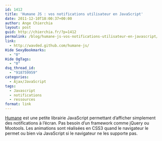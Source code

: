 ```yaml
---
id: 1412
title: 'Humane JS : vos notifications utilisateur en JavaScript'
date: 2011-12-10T18:00:37+00:00
author: Ange Chierchia
layout: post
guid: http://chierchia.fr/?p=1412
permalink: /blog/humane-js-vos-notifications-utilisateur-en-javascript/
link:
  - http://wavded.github.com/humane-js/
Hide SexyBookmarks:
  - "0"
Hide OgTags:
  - "0"
dsq_thread_id:
  - "918759959"
categories:
  - Ajax/JavaScript
tags:
  - Javascript
  - notifications
  - ressources
format: link
---
```

[Humane](http://wavded.github.io/humane-js/) est une petite librairie JavaScript permettant d&rsquo;afficher simplement des notifications à l&rsquo;écran. Pas besoin d&rsquo;un framework comme jQuery ou Mootools. Les animations sont réalisées en CSS3 quand le navigateur le permet ou bien via JavaScript si le navigateur ne les supporte pas.